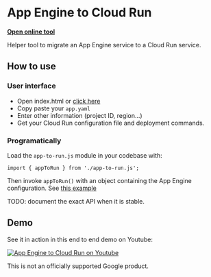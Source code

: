 # App Engine to Cloud Run

**[Open online tool](https://googlecloudplatform.github.io/migrate-from-app-engine-to-cloud-run/)**

Helper tool to migrate an App Engine service to a Cloud Run service.

## How to use

### User interface

* Open index.html or [click here](https://googlecloudplatform.github.io/migrate-from-app-engine-to-cloud-run/)
* Copy paste your `app.yaml`
* Enter other information (project ID, region...)
* Get your Cloud Run configuration file and deployment commands. 

### Programatically

Load the `app-to-run.js` module in your codebase with: 

```
import { appToRun } from './app-to-run.js';
```

Then invoke `appToRun()` with an object containing the App Engine configuration. See [this example](https://github.com/GoogleCloudPlatform/app-engine-cloud-run-converter/blob/master/index.js#L28)

TODO: document the exact API when it is stable.

## Demo

See it in action in this end to end demo on Youtube:

[![App Engine to Cloud Run on Youtube](https://img.youtube.com/vi/XXP6QIS8VME/0.jpg)](https://www.youtube.com/watch?v=XXP6QIS8VME)

This is not an officially supported Google product.
